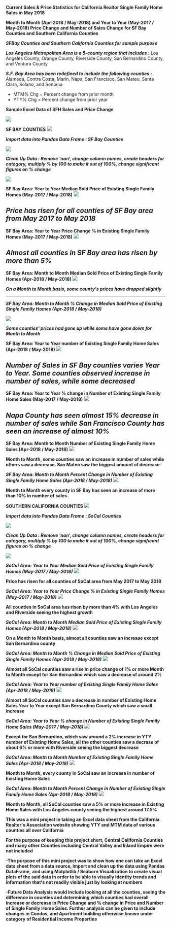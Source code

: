 ****Current Sales & Price Statistics for California Realtor Single Family Home Sales in May 2018****

**Month to Month (Apr-2018 / May-2018) and Year to Year (May-2017 / May-2018) Price Change and Number of Sales Change for SF Bay Counties and Southern California Counties**

***SFBay Counties and Southern California Counties for sample purpose***

***Los Angeles Metropolitan Area is a 5-county region that includes :*** Los Angeles County, Orange County, Riverside County, San Bernardino County, and Ventura County

***S.F. Bay Area has been redefined to include the following counties :*** Alameda, Contra Costa, Marin, Napa, San Francisco, San Mateo, Santa Clara, Solano, and Sonoma

*   MTM% Chg = Percent change from prior month
*   YTY% Chg = Percent change from prior year  

**Sample Excel Data of SFH Sales and Price Change**

<img src='images/SFHsample.png'>


**SF BAY COUNTIES**
<img src='images/SFBayCounties.gif'>

***Import data into Pandas Data Frame : SF Bay Counties***

<img src='images/SFBayraw.png'>

***Clean Up Data : Remove 'nan', change column names, create headers for category, multiply % by 100 to make it out of 100%, change significant figures on % change***

<img src='images/SFBayheader.png'>

**SF Bay Area: Year to Year Median Sold Price of Existing Single Family Homes (May-2017 / May-2018)**
<img src='images/SFBayYTYprice.png'>

***Price has risen for all counties of SF Bay area from May 2017 to May 2018***
---

**SF Bay Area: Year to Year Price Change % in Existing Single Family Homes (May-2017 / May-2018)**
<img src='images/SFBayYTYpriceperc.png'>

***Almost all counties in SF Bay area has risen by more than 5%***
---

**SF Bay Area: Month to Month Median Sold Price of Existing Single Family Homes (Apr-2018 / May-2018)**
<img src='images/SFBayMTMprice.png'>

***On a Month to Month basis, some county's prices have dropped slightly***

---

***SF Bay Area: Month to Month % Change in Median Sold Price of Existing Single Family Homes (Apr-2018 / May-2018)***

<img src='images/SFBayMTMpriceperc.png'>

***Some counties' prices had gone up while some have gone down for Month to Month***


**SF Bay Area: Year to Year number of Existing Single Family Home Sales (Apr-2018 / May-2018)**
<img src='images/SFBayYTYprice.png'>

***Number of Sales in SF Bay counties varies Year to Year. Some counties observed increase in number of sales, while some decreased***
---

**SF Bay Area: Year to Year % change in Number of Existing Single Family Home Sales (May-2017 / May-2018)**
<img src='images/SFBayYTYsalesperc.png'>

***Napa County has seen almost 15% decrease in number of sales while San Francisco County has seen an increase of almost 10%***
---

**SF Bay Area: Month to Month Number of Existing Single Family Home Sales (Apr-2018 / May-2018)**
<img src='images/SFBayMTMsales.png'>

**Month to Month, some counties saw an increase in number of sales while others saw a decrease. San Mateo saw the biggest amount of decrease**

***SF Bay Area: Month to Month Percent Change in Number of Existing Single Family Home Sales (Apr-2018 / May-2018)***
<img src='images/SFBayMTMsalesperc.png'>

**Month to Month every county in SF Bay has seen an increase of more than 10% in number of sales**


**SOUTHERN CALIFORNIA COUNTIES**
<img src='images/SoCalMap.png'>

***Import data into Pandas Data Frame : SoCal Counties***

<img src='images/SoCalraw.png'>

***Clean Up Data : Remove 'nan', change column names, create headers for category, multiply % by 100 to make it out of 100%, change significant figures on % change***

<img src='images/SoCalheader.png'>

***SoCal Area: Year to Year Median Sold Price of Existing Single Family Homes (May-2017 / May-2018)***
<img src='images/SoCalYTYprice.png'>

**Price has risen for all counties of SoCal area from May 2017 to May 2018**


***SoCal Area: Year to Year Price Change % in Existing Single Family Homes (May-2017 / May-2018)***
<img src='images/SoCalYTYpriceperc.png'>

**All counties in SoCal area has risen by more than 4% with Los Angeles and Riverside seeing the highest growth**


***SoCal Area: Month to Month Median Sold Price of Existing Single Family Homes (Apr-2018 / May-2018)***
<img src='images/SoCalMTMprice.png'>

**On a Month to Month basis, almost all counties saw an increase except San Bernardino county**


***SoCal Area: Month to Month % Change in Median Sold Price of Existing Single Family Homes (Apr-2018 / May-2018)***
<img src='images/SoCalMTMpriceperc.png'>

**Almost all SoCal counties saw a rise in price change of 1% or more Month to Month except for San Bernardino which saw a decrease of around 2%**


***SoCal Area: Year to Year number of Existing Single Family Home Sales (Apr-2018 / May-2018)***
<img src='images/SoCalYTYprice.png'>

**Almost all SoCal counties saw a decrease in number of Existing Home Sales Year to Year except San Bernardino County which saw a small increase**


***SoCal Area: Year to Year % change in Number of Existing Single Family Home Sales (May-2017 / May-2018)***
<img src='images/SoCalYTYsalesperc.png'>

**Except for San Bernardino, which saw around a 2% increase in YTY number of Existing Home Sales, all the other counties saw a decrase of about 6% or more with Riverside seeing the biggest decrease**


***SoCal Area: Month to Month Number of Existing Single Family Home Sales (Apr-2018 / May-2018)***
<img src='images/SoCalMTMsales.png'>

**Month to Month, every county in SoCal saw an increase in number of Existing Home Sales**

***SoCal Area: Month to Month Percent Change in Number of Existing Single Family Home Sales (Apr-2018 / May-2018)***
<img src='images/SoCalMTMsalesperc.png'>

**Month to Month, all SoCal counties saw a 5% or more increase in Existing Home Sales with Los Angeles county seeing the highest around 17.5%**


**This was a mini project in taking an Excel data sheet from the California Realtor's Association website showing YTY and MTM data of various counties all over California**

**For the purpose of keeping this project short, Central California Counties and many other Counties including Central Valley and Inland Empire were not included**

**-The purpose of this mini project was to show how one can take an Excel data sheet from a data source, import and clean up the data using Pandas DataFrame,**
**and using Matplotlib / Seaborn Visualization to create visual plots of the said data in order to be able to visually identity trends and information**
**that's not readily visible just by looking at numbers**

**-Future Data Analysis would include looking at all the counties, seeing the difference in counties and determining which counties had overall increase or decrease in Price Change**
**and % change in Price and Number of Single Family Home Sales. Further analysis can be given to include changes in Condos, and Apartment building otherwise known under category**
**of Residential Income Properties**




